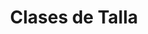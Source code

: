 ---
title: "Clases de Talla"
url: /ciudad-autonoma-de-buenos-aires/clases-de-talla/
shop: general
---